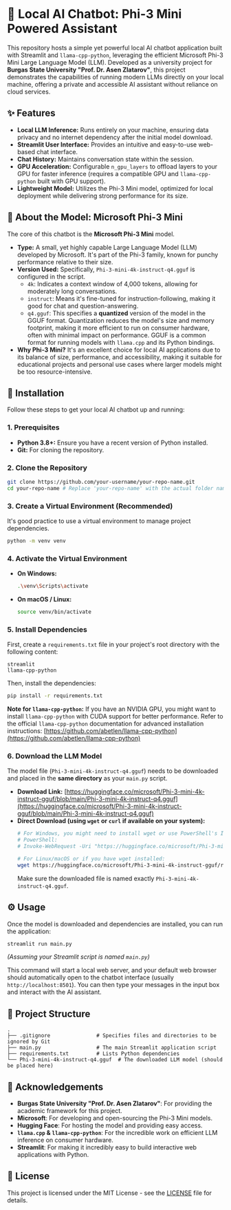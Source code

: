 # 🤖 Local AI Chatbot: Phi-3 Mini Powered Assistant

This repository hosts a simple yet powerful local AI chatbot application built with Streamlit and `llama-cpp-python`, leveraging the efficient Microsoft Phi-3 Mini Large Language Model (LLM). Developed as a university project for **Burgas State University "Prof. Dr. Asen Zlatarov"**, this project demonstrates the capabilities of running modern LLMs directly on your local machine, offering a private and accessible AI assistant without reliance on cloud services.

## ✨ Features

*   **Local LLM Inference:** Runs entirely on your machine, ensuring data privacy and no internet dependency after the initial model download.
*   **Streamlit User Interface:** Provides an intuitive and easy-to-use web-based chat interface.
*   **Chat History:** Maintains conversation state within the session.
*   **GPU Acceleration:** Configurable `n_gpu_layers` to offload layers to your GPU for faster inference (requires a compatible GPU and `llama-cpp-python` built with GPU support).
*   **Lightweight Model:** Utilizes the Phi-3 Mini model, optimized for local deployment while delivering strong performance for its size.

## 🧠 About the Model: Microsoft Phi-3 Mini

The core of this chatbot is the **Microsoft Phi-3 Mini** model.

*   **Type:** A small, yet highly capable Large Language Model (LLM) developed by Microsoft. It's part of the Phi-3 family, known for punchy performance relative to their size.
*   **Version Used:** Specifically, `Phi-3-mini-4k-instruct-q4.gguf` is configured in the script.
    *   `4k`: Indicates a context window of 4,000 tokens, allowing for moderately long conversations.
    *   `instruct`: Means it's fine-tuned for instruction-following, making it good for chat and question-answering.
    *   `q4.gguf`: This specifies a **quantized** version of the model in the GGUF format. Quantization reduces the model's size and memory footprint, making it more efficient to run on consumer hardware, often with minimal impact on performance. GGUF is a common format for running models with `llama.cpp` and its Python bindings.
*   **Why Phi-3 Mini?** It's an excellent choice for local AI applications due to its balance of size, performance, and accessibility, making it suitable for educational projects and personal use cases where larger models might be too resource-intensive.

## 🚀 Installation

Follow these steps to get your local AI chatbot up and running:

### 1. Prerequisites

*   **Python 3.8+:** Ensure you have a recent version of Python installed.
*   **Git:** For cloning the repository.

### 2. Clone the Repository

```bash
git clone https://github.com/your-username/your-repo-name.git
cd your-repo-name # Replace 'your-repo-name' with the actual folder name
```

### 3. Create a Virtual Environment (Recommended)

It's good practice to use a virtual environment to manage project dependencies.

```bash
python -m venv venv
```

### 4. Activate the Virtual Environment

*   **On Windows:**
    ```bash
    .\venv\Scripts\activate
    ```
*   **On macOS / Linux:**
    ```bash
    source venv/bin/activate
    ```

### 5. Install Dependencies

First, create a `requirements.txt` file in your project's root directory with the following content:

```
streamlit
llama-cpp-python
```

Then, install the dependencies:

```bash
pip install -r requirements.txt
```
**Note for `llama-cpp-python`:** If you have an NVIDIA GPU, you might want to install `llama-cpp-python` with CUDA support for better performance. Refer to the official `llama-cpp-python` documentation for advanced installation instructions: [https://github.com/abetlen/llama-cpp-python](https://github.com/abetlen/llama-cpp-python)

### 6. Download the LLM Model

The model file (`Phi-3-mini-4k-instruct-q4.gguf`) needs to be downloaded and placed in the **same directory** as your `main.py` script.

*   **Download Link:** [https://huggingface.co/microsoft/Phi-3-mini-4k-instruct-gguf/blob/main/Phi-3-mini-4k-instruct-q4.gguf](https://huggingface.co/microsoft/Phi-3-mini-4k-instruct-gguf/blob/main/Phi-3-mini-4k-instruct-q4.gguf)
*   **Direct Download (using `wget` or `curl` if available on your system):**
    ```bash
    # For Windows, you might need to install wget or use PowerShell's Invoke-WebRequest
    # PowerShell:
    # Invoke-WebRequest -Uri "https://huggingface.co/microsoft/Phi-3-mini-4k-instruct-gguf/resolve/main/Phi-3-mini-4k-instruct-q4.gguf" -OutFile "Phi-3-mini-4k-instruct-q4.gguf"

    # For Linux/macOS or if you have wget installed:
    wget https://huggingface.co/microsoft/Phi-3-mini-4k-instruct-gguf/resolve/main/Phi-3-mini-4k-instruct-q4.gguf
    ```
    Make sure the downloaded file is named exactly `Phi-3-mini-4k-instruct-q4.gguf`.

## ⚙️ Usage

Once the model is downloaded and dependencies are installed, you can run the application:

```bash
streamlit run main.py
```

*(Assuming your Streamlit script is named `main.py`)*

This command will start a local web server, and your default web browser should automatically open to the chatbot interface (usually `http://localhost:8501`). You can then type your messages in the input box and interact with the AI assistant.

## 📂 Project Structure

```
.
├── .gitignore               # Specifies files and directories to be ignored by Git
├── main.py                  # The main Streamlit application script
├── requirements.txt         # Lists Python dependencies
└── Phi-3-mini-4k-instruct-q4.gguf  # The downloaded LLM model (should be placed here)
```

## 🤝 Acknowledgements

*   **Burgas State University "Prof. Dr. Asen Zlatarov"**: For providing the academic framework for this project.
*   **Microsoft**: For developing and open-sourcing the Phi-3 Mini models.
*   **Hugging Face**: For hosting the model and providing easy access.
*   **`llama.cpp` & `llama-cpp-python`**: For the incredible work on efficient LLM inference on consumer hardware.
*   **Streamlit**: For making it incredibly easy to build interactive web applications with Python.

## 📄 License

This project is licensed under the MIT License - see the [LICENSE](LICENSE) file for details.

